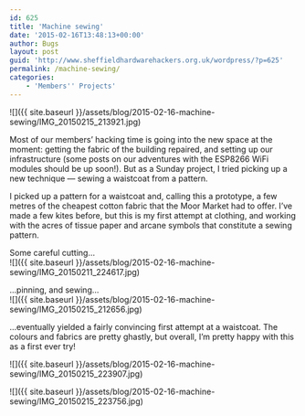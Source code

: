 ```yaml
---
id: 625
title: 'Machine sewing'
date: '2015-02-16T13:48:13+00:00'
author: Bugs
layout: post
guid: 'http://www.sheffieldhardwarehackers.org.uk/wordpress/?p=625'
permalink: /machine-sewing/
categories:
    - 'Members'' Projects'
---
```


![]({{ site.baseurl }}/assets/blog/2015-02-16-machine-sewing/IMG_20150215_213921.jpg)

Most of our members’ hacking time is going into the new space at the moment: getting the fabric of the building repaired, and setting up our infrastructure (some posts on our adventures with the ESP8266 WiFi modules should be up soon!). But as a Sunday project, I tried picking up a new technique — sewing a waistcoat from a pattern.

I picked up a pattern for a waistcoat and, calling this a prototype, a few metres of the cheapest cotton fabric that the Moor Market had to offer. I’ve made a few kites before, but this is my first attempt at clothing, and working with the acres of tissue paper and arcane symbols that constitute a sewing pattern.

Some careful cutting…  
![]({{ site.baseurl }}/assets/blog/2015-02-16-machine-sewing/IMG_20150211_224617.jpg)

…pinning, and sewing…  
![]({{ site.baseurl }}/assets/blog/2015-02-16-machine-sewing/IMG_20150215_212656.jpg)

…eventually yielded a fairly convincing first attempt at a waistcoat. The colours and fabrics are pretty ghastly, but overall, I’m pretty happy with this as a first ever try!

![]({{ site.baseurl }}/assets/blog/2015-02-16-machine-sewing/IMG_20150215_223907.jpg)

![]({{ site.baseurl }}/assets/blog/2015-02-16-machine-sewing/IMG_20150215_223756.jpg)
<!--- path/to this posts images is ![]({{ site.baseurl }}/assets/blog/2015-02-16-machine-sewing/ --->